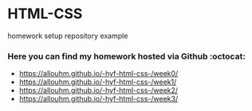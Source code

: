# HTML-CSS
homework setup repository example

### Here you can find my homework hosted via Github :octocat:
- https://allouhm.github.io/-hyf-html-css-/week0/
- https://allouhm.github.io/-hyf-html-css-/week1/
- https://allouhm.github.io/-hyf-html-css-/week2/
- https://allouhm.github.io/-hyf-html-css-/week3/
